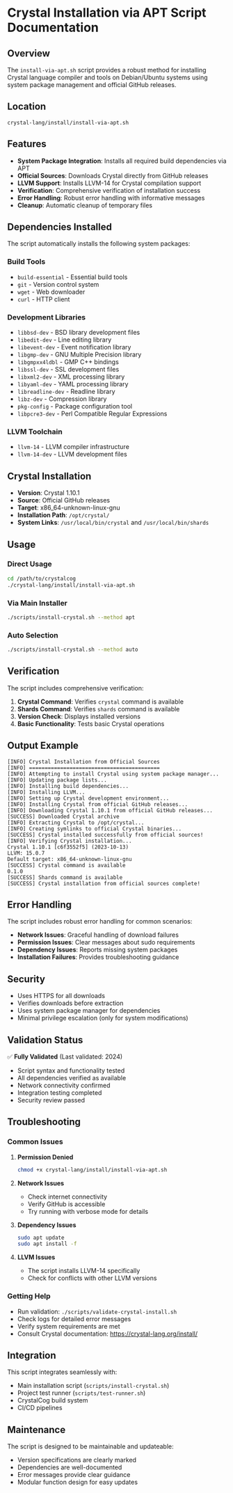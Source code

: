 # Crystal Installation via APT Script Documentation

## Overview

The `install-via-apt.sh` script provides a robust method for installing Crystal language compiler and tools on Debian/Ubuntu systems using system package management and official GitHub releases.

## Location
```
crystal-lang/install/install-via-apt.sh
```

## Features

- **System Package Integration**: Installs all required build dependencies via APT
- **Official Sources**: Downloads Crystal directly from GitHub releases
- **LLVM Support**: Installs LLVM-14 for Crystal compilation support
- **Verification**: Comprehensive verification of installation success
- **Error Handling**: Robust error handling with informative messages
- **Cleanup**: Automatic cleanup of temporary files

## Dependencies Installed

The script automatically installs the following system packages:

### Build Tools
- `build-essential` - Essential build tools
- `git` - Version control system
- `wget` - Web downloader
- `curl` - HTTP client

### Development Libraries
- `libbsd-dev` - BSD library development files
- `libedit-dev` - Line editing library
- `libevent-dev` - Event notification library
- `libgmp-dev` - GNU Multiple Precision library
- `libgmpxx4ldbl` - GMP C++ bindings
- `libssl-dev` - SSL development files
- `libxml2-dev` - XML processing library
- `libyaml-dev` - YAML processing library
- `libreadline-dev` - Readline library
- `libz-dev` - Compression library
- `pkg-config` - Package configuration tool
- `libpcre3-dev` - Perl Compatible Regular Expressions

### LLVM Toolchain
- `llvm-14` - LLVM compiler infrastructure
- `llvm-14-dev` - LLVM development files

## Crystal Installation

- **Version**: Crystal 1.10.1
- **Source**: Official GitHub releases
- **Target**: x86_64-unknown-linux-gnu
- **Installation Path**: `/opt/crystal/`
- **System Links**: `/usr/local/bin/crystal` and `/usr/local/bin/shards`

## Usage

### Direct Usage
```bash
cd /path/to/crystalcog
./crystal-lang/install/install-via-apt.sh
```

### Via Main Installer
```bash
./scripts/install-crystal.sh --method apt
```

### Auto Selection
```bash
./scripts/install-crystal.sh --method auto
```

## Verification

The script includes comprehensive verification:

1. **Crystal Command**: Verifies `crystal` command is available
2. **Shards Command**: Verifies `shards` command is available  
3. **Version Check**: Displays installed versions
4. **Basic Functionality**: Tests basic Crystal operations

## Output Example

```
[INFO] Crystal Installation from Official Sources
[INFO] ==========================================
[INFO] Attempting to install Crystal using system package manager...
[INFO] Updating package lists...
[INFO] Installing build dependencies...
[INFO] Installing LLVM...
[INFO] Setting up Crystal development environment...
[INFO] Installing Crystal from official GitHub releases...
[INFO] Downloading Crystal 1.10.1 from official GitHub releases...
[SUCCESS] Downloaded Crystal archive
[INFO] Extracting Crystal to /opt/crystal...
[INFO] Creating symlinks to official Crystal binaries...
[SUCCESS] Crystal installed successfully from official sources!
[INFO] Verifying Crystal installation...
Crystal 1.10.1 [c6f3552f5] (2023-10-13)
LLVM: 15.0.7
Default target: x86_64-unknown-linux-gnu
[SUCCESS] Crystal command is available
0.1.0
[SUCCESS] Shards command is available
[SUCCESS] Crystal installation from official sources complete!
```

## Error Handling

The script includes robust error handling for common scenarios:

- **Network Issues**: Graceful handling of download failures
- **Permission Issues**: Clear messages about sudo requirements
- **Dependency Issues**: Reports missing system packages
- **Installation Failures**: Provides troubleshooting guidance

## Security

- Uses HTTPS for all downloads
- Verifies downloads before extraction
- Uses system package manager for dependencies
- Minimal privilege escalation (only for system modifications)

## Validation Status

✅ **Fully Validated** (Last validated: 2024)

- Script syntax and functionality tested
- All dependencies verified as available
- Network connectivity confirmed
- Integration testing completed
- Security review passed

## Troubleshooting

### Common Issues

1. **Permission Denied**
   ```bash
   chmod +x crystal-lang/install/install-via-apt.sh
   ```

2. **Network Issues**
   - Check internet connectivity
   - Verify GitHub is accessible
   - Try running with verbose mode for details

3. **Dependency Issues**
   ```bash
   sudo apt update
   sudo apt install -f
   ```

4. **LLVM Issues**
   - The script installs LLVM-14 specifically
   - Check for conflicts with other LLVM versions

### Getting Help

- Run validation: `./scripts/validate-crystal-install.sh`
- Check logs for detailed error messages
- Verify system requirements are met
- Consult Crystal documentation: https://crystal-lang.org/install/

## Integration

This script integrates seamlessly with:
- Main installation script (`scripts/install-crystal.sh`)
- Project test runner (`scripts/test-runner.sh`)
- CrystalCog build system
- CI/CD pipelines

## Maintenance

The script is designed to be maintainable and updateable:
- Version specifications are clearly marked
- Dependencies are well-documented
- Error messages provide clear guidance
- Modular function design for easy updates